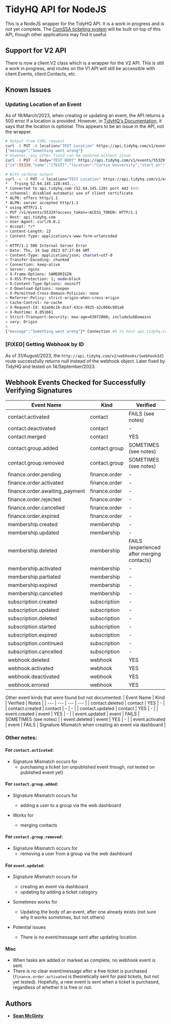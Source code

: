 # TidyHQ API for NodeJS

This is a NodeJS wrapper for the TidyHQ API. It is a work in progress and is not yet complete.
The [ComSSA ticketing system](https://github.com/s3ansh33p/TidyHQ-App) will be built on top of this API, though other applications may find it useful.

## Support for V2 API

There is now a client.V2 class which is a wrapper for the V2 API. This is still a work in progress, and routes on the V1 API will still be accessible with client.Events, client.Contacts, etc.

## Known Issues

### Updating Location of an Event
As of 18/March/2023, when creating or updating an event, the API returns a 500 error if a location is provided. However, in [TidyHQ's Documentation](https://dev.tidyhq.com/#events), it says that the location is optional. This appears to be an issue in the API, not the wrapper.

```bash
# Output from CURL request
curl -X PUT -d location="TEST Location" https://api.tidyhq.com/v1/events/55329?access_token=<ACCESS_TOKEN>
{"message":"Something went wrong"}
# However, any other field can be updated without issue
curl -X PUT -d body="TEST BODY" https://api.tidyhq.com/v1/events/55329?access_token=<ACCESS_TOKEN>
{"id":55329,"name":"[TEST]","location":"Curtin University","start_at":"2023-09-14T16:00:00+0800","end_at":"2023-09-14T18:00:00+0800","body":"TEST BODY","created_at":"2023-09-14T15:00:45+0800","category_id":604011,"public":false,"image_url":"//cdn.tidyhq.com/assets/events/missing_show-57f613033ebf78160b10a334fa0e2d6c2d50ce54c0318486fa3f5987b59d5a3e.jpg","public_url":"https://comssa.tidyhq.com/public/events/55329-test","archived":false}

# With verbose output
curl -v -X PUT -d location="TEST Location" https://api.tidyhq.com/v1/events/55329?access_token=<ACESS_TOKEN> 
*   Trying 52.64.145.128:443...
* Connected to api.tidyhq.com (52.64.145.128) port 443 (#0)
* schannel: disabled automatic use of client certificate
* ALPN: offers http/1.1
* ALPN: server accepted http/1.1
* using HTTP/1.1
> PUT /v1/events/55329?access_token=<ACESS_TOKEN> HTTP/1.1
> Host: api.tidyhq.com
> User-Agent: curl/8.0.1
> Accept: */*
> Content-Length: 22
> Content-Type: application/x-www-form-urlencoded
>
< HTTP/1.1 500 Internal Server Error
< Date: Thu, 14 Sep 2023 07:27:04 GMT
< Content-Type: application/json; charset=utf-8
< Transfer-Encoding: chunked
< Connection: keep-alive
< Server: nginx
< X-Frame-Options: SAMEORIGIN
< X-XSS-Protection: 1; mode=block
< X-Content-Type-Options: nosniff
< X-Download-Options: noopen
< X-Permitted-Cross-Domain-Policies: none
< Referrer-Policy: strict-origin-when-cross-origin
< Cache-Control: no-cache
< X-Request-Id: 62ab0c16-dce7-43ce-9925-a2c066c981a8
< X-Runtime: 0.051661
< Strict-Transport-Security: max-age=63072000; includeSubDomains
< vary: Origin
<
{"message":"Something went wrong"}* Connection #0 to host api.tidyhq.com left intact
```

### [FIXED] Getting Webhook by ID
As of 31/August/2023, the `http://api.tidyhq.com/v2/webhooks/{webhookId}` route successfully returns null instead of the webhook object. Later fixed by TidyHQ and tested on 14/September/2023.

## Webhook Events Checked for Successfully Verifying Signatures

| Event Name | Kind | Verified |
| --- | --- | --- |
| contact.activated | contact | FAILS (see notes) |
| contact.deactivated | contact | - |
| contact.merged | contact | YES |
| contact.group.added | contact.group | SOMETIMES (see notes) |
| contact.group.removed | contact.group | SOMETIMES (see notes) |
| finance.order.pending | finance.order | - |
| finance.order.activated | finance.order | - |
| finance.order.awaiting_payment | finance.order | - |
| finance.order.rejected | finance.order | - |
| finance.order.cancelled | finance.order | - |
| finance.order.expired | finance.order |- |
| membership.created | membership | - |
| membership.updated | membership | - |
| membership.deleted | membership | FAILS (experienced after merging contacts) |
| membership.activated | membership | - |
| membership.partiated | membership | - |
| membership.expired | membership | - |
| membership.cancelled | membership | - |
| subscription.created | subscription | - |
| subscription.updated | subscription | - |
| subscription.deleted | subscription | - |
| subscription.started | subscription | - |
| subscription.expired | subscription | - |
| subscription.continued | subscription | - |
| subscription.cancelled | subscription | - |
| webhook.deleted | webhook | YES |
| webhook.activated | webhook | YES |
| webhook.deactivated | webhook | YES |
| webhook.errored | webhook | YES |

Other event kinds that were found but not documented:
| Event Name | Kind | Verified | Notes |
| --- | --- | --- | --- |
| contact.deleted | contact | YES | - |
| contact.created | contact | - | - |
| contact.updated | contact | YES | - |
| event.created | event | YES | - |
| event.updated | event | FAILS | SOMETIMES (see notes) |
| event.deleted | event | YES | - |
| event.activated | event | FAILS | Signature Mismatch when creating an event via dashboard |

### Other notes:

#### For `contact.activated`:
- Signature Mismatch occurs for 
    - purchasing a ticket (on unpublished event though, not tested on published event yet)

#### For `contact.group.added`:
- Signature Mismatch occurs for 
    - adding a user to a group via the web dashboard

- Works for
    - merging contacts

#### For `contact.group.removed`:
- Signature Mismatch occurs for 
    - removing a user from a group via the web dashboard

#### For `event.updated`:
- Signature Mismatch occurs for 
    - creating an event via dashboard
    - updating by adding a ticket category

- Sometimes works for
    - Updating the body of an event, after one already exists (not sure why it works sometimes, but not others)
 
- Potential issues
    - There is no event/message sent after updating location

#### Misc
- When tasks are added or marked as complete, no webhook event is sent.
- There is no clear event/message after a free ticket is purchased (`finance.order.activated` is theoretically sent for paid tickets, but not yet tested). Hopefully, a new event is sent when a ticket is purchased, regardless of whether it is free or not.

## Authors

- [**Sean McGinty**](https://github.com/s3ansh33p)
